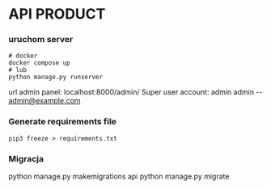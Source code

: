 # API PRODUCT


### uruchom server

```
# docker
docker compose up
# lub
python manage.py runserver
```


url admin panel:   localhost:8000/admin/
Super user account:  admin admin   -- admin@example.com


### Generate requirements file
```
pip3 freeze > requirements.txt
```

### Migracja

python manage.py makemigrations api
python manage.py migrate